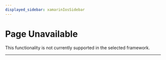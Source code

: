 ```yaml
---
displayed_sidebar: xamarinIosSidebar
---
```


# Page Unavailable

This functionality is not currently supported in the selected framework.

---
